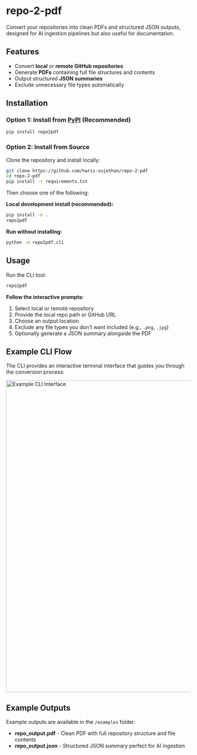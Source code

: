# repo-2-pdf

Convert your repositories into clean PDFs and structured JSON outputs, designed for AI ingestion pipelines but also useful for documentation.

## Features

- Convert **local** or **remote GitHub repositories**
- Generate **PDFs** containing full file structures and contents
- Output structured **JSON summaries**
- Exclude unnecessary file types automatically

## Installation

### Option 1: Install from [PyPI](https://pypi.org/project/repo2pdf/) (Recommended)

```bash
pip install repo2pdf
```

### Option 2: Install from Source

Clone the repository and install locally:

```bash
git clone https://github.com/haris-sujethan/repo-2-pdf
cd repo-2-pdf
pip install -r requirements.txt
```

Then choose one of the following:

**Local development install (recommended):**

```bash
pip install -e .
repo2pdf
```

**Run without installing:**

```bash
python -m repo2pdf.cli
```

## Usage

Run the CLI tool:

```bash
repo2pdf
```

**Follow the interactive prompts:**

1. Select local or remote repository
2. Provide the local repo path or GitHub URL
3. Choose an output location
4. Exclude any file types you don't want included (e.g., `.png`, `.jpg`)
5. Optionally generate a JSON summary alongside the PDF

## Example CLI Flow

The CLI provides an interactive terminal interface that guides you through the conversion process:

<img src="repo2pdf/docs/images/example-CLI.png" alt="Example CLI Interface" width="850"/>

## Example Outputs

Example outputs are available in the `/examples` folder:

- **repo_output.pdf** - Clean PDF with full repository structure and file contents
- **repo_output.json** - Structured JSON summary perfect for AI ingestion

